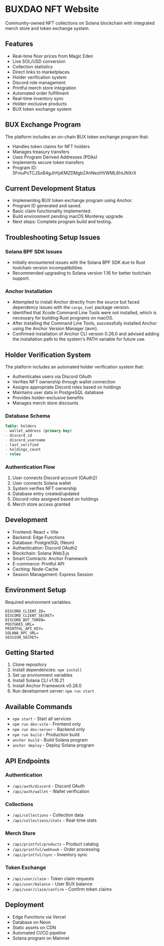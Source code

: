 # BUXDAO NFT Website

Community-owned NFT collections on Solana blockchain with integrated merch store and token exchange system.

## Features
- Real-time floor prices from Magic Eden
- Live SOL/USD conversion
- Collection statistics
- Direct links to marketplaces
- Holder verification system
- Discord role management
- Printful merch store integration
- Automated order fulfillment
- Real-time inventory sync
- Holder-exclusive products
- BUX token exchange system

## BUX Exchange Program
The platform includes an on-chain BUX token exchange program that:
- Handles token claims for NFT holders
- Manages treasury transfers
- Uses Program Derived Addresses (PDAs)
- Implements secure token transfers
- Program ID: 5FmuPcTCJSxB4gJhYpKMZDMgbZAhNezHVWML6htJNXrX

## Current Development Status
- Implementing BUX token exchange program using Anchor.
- Program ID generated and saved.
- Basic claim functionality implemented.
- Build environment pending macOS Monterey upgrade.
- Next steps: Complete program build and testing.

## Troubleshooting Setup Issues
### Solana BPF SDK Issues
- Initially encountered issues with the Solana BPF SDK due to Rust toolchain version incompatibilities.
- Recommended upgrading to Solana version 1.16 for better toolchain support.

### Anchor Installation
- Attempted to install Anchor directly from the source but faced dependency issues with the `cargo_toml` package version.
- Identified that Xcode Command Line Tools were not installed, which is necessary for building Rust programs on macOS.
- After installing the Command Line Tools, successfully installed Anchor using the Anchor Version Manager (avm).
- Confirmed installation of Anchor CLI version 0.26.0 and advised adding the installation path to the system's PATH variable for future use.

## Holder Verification System
The platform includes an automated holder verification system that:
- Authenticates users via Discord OAuth
- Verifies NFT ownership through wallet connection
- Assigns appropriate Discord roles based on holdings
- Maintains user data in PostgreSQL database
- Provides holder-exclusive benefits
- Manages merch store discounts

### Database Schema
```sql
Table: holders
- wallet_address (primary key)
- discord_id
- discord_username
- last_verified
- holdings_count
- roles
```

### Authentication Flow
1. User connects Discord account (OAuth2)
2. User connects Solana wallet
3. System verifies NFT ownership
4. Database entry created/updated
5. Discord roles assigned based on holdings
6. Merch store access granted

## Development
- Frontend: React + Vite
- Backend: Edge Functions
- Database: PostgreSQL (Neon)
- Authentication: Discord OAuth2
- Blockchain: Solana Web3.js
- Smart Contracts: Anchor Framework
- E-commerce: Printful API
- Caching: Node-Cache
- Session Management: Express Session

## Environment Setup
Required environment variables:
```env
DISCORD_CLIENT_ID=
DISCORD_CLIENT_SECRET=
DISCORD_BOT_TOKEN=
POSTGRES_URL=
PRINTFUL_API_KEY=
SOLANA_RPC_URL=
SESSION_SECRET=
```

## Getting Started
1. Clone repository
2. Install dependencies: `npm install`
3. Set up environment variables
4. Install Solana CLI v1.16.21
5. Install Anchor Framework v0.28.0
6. Run development server: `npm run start`

## Available Commands
- `npm start` - Start all services
- `npm run dev:vite` - Frontend only
- `npm run dev:server` - Backend only
- `npm run build` - Production build
- `anchor build` - Build Solana program
- `anchor deploy` - Deploy Solana program

## API Endpoints

### Authentication
- `/api/auth/discord` - Discord OAuth
- `/api/auth/wallet` - Wallet verification

### Collections
- `/api/collections` - Collection data
- `/api/collections/stats` - Real-time stats

### Merch Store
- `/api/printful/products` - Product catalog
- `/api/printful/webhook` - Order processing
- `/api/printful/sync` - Inventory sync

### Token Exchange
- `/api/user/claim` - Token claim requests
- `/api/user/balance` - User BUX balance
- `/api/user/claim/confirm` - Confirm token claims

## Deployment
- Edge Functions via Vercel
- Database on Neon
- Static assets on CDN
- Automated CI/CD pipeline
- Solana program on Mainnet 